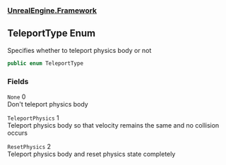### [UnrealEngine.Framework](./UnrealEngine-Framework.md 'UnrealEngine.Framework')
## TeleportType Enum
Specifies whether to teleport physics body or not  
```csharp
public enum TeleportType
```
### Fields
<a name='UnrealEngine-Framework-TeleportType-None'></a>
`None` 0  
Don't teleport physics body  
  
<a name='UnrealEngine-Framework-TeleportType-TeleportPhysics'></a>
`TeleportPhysics` 1  
Teleport physics body so that velocity remains the same and no collision occurs  
  
<a name='UnrealEngine-Framework-TeleportType-ResetPhysics'></a>
`ResetPhysics` 2  
Teleport physics body and reset physics state completely  
  
